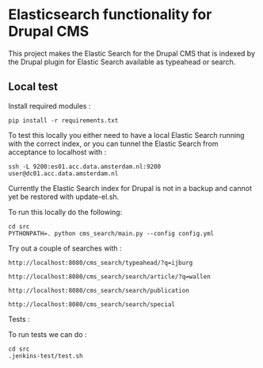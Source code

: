# Elasticsearch functionality for Drupal CMS

This project makes the Elastic Search for the Drupal CMS that is indexed by the Drupal plugin for Elastic Search
available as typeahead or search.

## Local test

Install required modules :

    pip install -r requirements.txt

To test this locally you either need to have a local Elastic Search running with the correct index, or you can tunnel
the Elastic Search from acceptance to localhost with :

    ssh -L 9200:es01.acc.data.amsterdam.nl:9200 user@dc01.acc.data.amsterdam.nl

Currently the Elastic Search index for Drupal is not in a backup and cannot yet be restored with update-el.sh.

To run this locally do the following:

    cd src
    PYTHONPATH=. python cms_search/main.py --config config.yml

Try out a couple of searches with :

    http://localhost:8080/cms_search/typeahead/?q=ijburg

    http://localhost:8080/cms_search/search/article/?q=wallen

    http://localhost:8080/cms_search/search/publication

    http://localhost:8080/cms_search/search/special

Tests :

To run tests we can do :

    cd src
    .jenkins-test/test.sh

